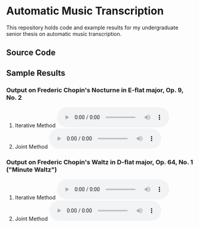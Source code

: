 # Automatic Music Transcription

This repository holds code and example results for my undergraduate senior thesis on automatic music transcription.

## Source Code



## Sample Results

### Output on Frederic Chopin's Nocturne in E-flat major, Op. 9, No. 2
1. Iterative Method
  <audio src="sample-results/chopin-nocturne-iterative.mp3" controls preload></audio>
2. Joint Method
  <audio src="sample-results/chopin-nocturne-joint.mp3" controls preload></audio>
  
### Output on Frederic Chopin's Waltz in D-flat major, Op. 64, No. 1 ("Minute Waltz")
1. Iterative Method
  <audio src="sample-results/chopin-waltz-iterative.mp3" controls preload></audio>
2. Joint Method
  <audio src="sample-results/chopin-waltz-joint.mp3" controls preload></audio>
